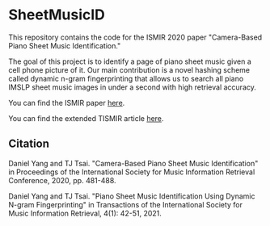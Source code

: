 # SheetMusicID

This repository contains the code for the ISMIR 2020 paper "Camera-Based Piano Sheet Music Identification."

The goal of this project is to identify a page of piano sheet music given a cell phone picture of it.  Our main contribution is a novel hashing scheme called dynamic n-gram fingerprinting that allows us to search all piano IMSLP sheet music images in under a second with high retrieval accuracy.

You can find the ISMIR paper [here](https://drive.google.com/file/d/19fmXoQw6Uj6ImZVdmBbZu7cXUFHyBvsj/view?usp=sharing).

You can find the extended TISMIR article [here](https://drive.google.com/file/d/1A1VlY4WJYefDFdHWI0ORcLHT4GAnr3au/view?usp=sharing).

## Citation

Daniel Yang and TJ Tsai. "Camera-Based Piano Sheet Music Identification" in Proceedings of the International Society for Music Information Retrieval Conference, 2020, pp. 481-488.

Daniel Yang and TJ Tsai. "Piano Sheet Music Identification Using Dynamic N-gram Fingerprinting" in Transactions of the International Society for Music Information Retrieval, 4(1): 42-51, 2021.

